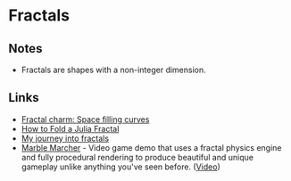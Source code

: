 # Fractals

## Notes

- Fractals are shapes with a non-integer dimension.

## Links

- [Fractal charm: Space filling curves](https://www.youtube.com/watch?v=RU0wScIj36o)
- [How to Fold a Julia Fractal](https://acko.net/blog/how-to-fold-a-julia-fractal/)
- [My journey into fractals](https://medium.com/@bananaft/my-journey-into-fractals-d25ebc6c4dc2)
- [Marble Marcher](https://github.com/HackerPoet/MarbleMarcher) - Video game demo that uses a fractal physics engine and fully procedural rendering to produce beautiful and unique gameplay unlike anything you've seen before. ([Video](https://www.youtube.com/watch?time_continue=1&v=9U0XVdvQwAI))
